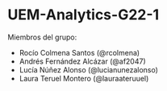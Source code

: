 # UEM-Analytics-G22-1


Miembros del grupo:

- Rocío Colmena Santos (@rcolmena)
- Andrés Fernández Alcázar (@af2047)
- Lucía Núñez Alonso (@lucianunezalonso)
- Laura Teruel Montero (@lauraateruuel)
